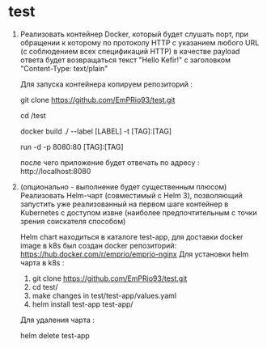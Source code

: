 # test
1. Реализовать контейнер Docker, который будет слушать порт, при обращении к которому по протоколу HTTP с указанием любого URL (с соблюдением всех спецификаций HTTP) в качестве payload ответа будет возвращаться текст "Hello Kefir!" с заголовком "Content-Type: text/plain"

    Для запуска контейнера копируем репозиторий :
    
    git clone https://github.com/EmPRio93/test.git

    cd /test

    docker build ./ --label [LABEL] -t [TAG]:[TAG]

    run -d -p 8080:80 [TAG]:[TAG]

    после чего приложение будет отвечать по адресу :
    http://localhost:8080

3. (опционально - выполнение будет существенным плюсом) Реализовать Helm-чарт (совместимый с Helm 3), позволяющий запустить уже реализованный на первом шаге контейнер в Kubernetes с доступом извне (наиболее предпочтительным с точки зрения соискателя способом)

    Helm chart находиться в каталоге test-app, для доставки docker image в k8s был создан docker репозиторий: https://hub.docker.com/r/emprio/emprio-nginx
    Для установки helm чарта в k8s :
    1. git clone https://github.com/EmPRio93/test.git 
    2. cd test/
    3. make changes in test/test-app/values.yaml
    4. helm install test-app test-app/ 

    Для удаления чарта :

    helm delete test-app
